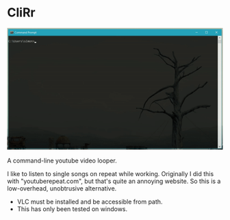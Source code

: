# CliRr

![alt text](https://raw.githubusercontent.com/SimonMTS/CliRr/v2/example.gif)

A command-line youtube video looper.

I like to listen to single songs on repeat while working. Originally I did this with "youtuberepeat.com", but that's quite an annoying website. So this is a low-overhead, unobtrusive alternative.

* VLC must be installed and be accessible from path.
* This has only been tested on windows.
